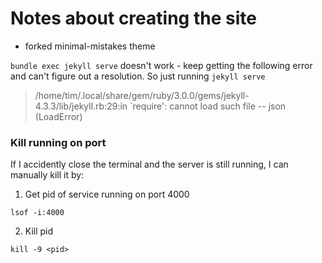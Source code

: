 # Notes about creating the site

- forked minimal-mistakes theme

`bundle exec jekyll serve` doesn't work - keep getting the following error and can't figure out a resolution. So just running `jekyll serve`

> /home/tim/.local/share/gem/ruby/3.0.0/gems/jekyll-4.3.3/lib/jekyll.rb:29:in `require': cannot load such file -- json (LoadError)

### Kill running on port

If I accidently close the terminal and the server is still running, I can manually kill it by:

1. Get pid of service running on port 4000

```
lsof -i:4000
```

2. Kill pid

```
kill -9 <pid>
```